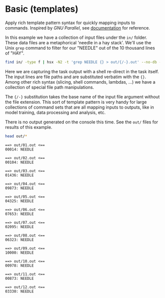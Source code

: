 Basic (templates)
=================

Apply rich template pattern syntax for quickly mapping inputs to commands.
Inspired by *GNU Parallel*, see [documentation](https://hypershell.readthedocs.io/templates.html) for reference.

In this example we have a collection of input files under the `in/` folder.
These data files are a metaphorical 'needle in a hay stack'.
We'll use the Unix `grep` command to filter for our "NEEDLE" out of the
10 thousand lines of "HAY".

```sh
find in/ -type f | hsx -N2 -t 'grep NEEDLE {} > out/{/-}.out' --no-db --no-confirm
```

Here we are capturing the task output with a shell re-direct in the task itself.
The input lines are file paths and are substituted verbatim with the `{}`.
Among other rich syntax (slicing, shell commands, lambdas, ...) we have a collection
of special file path manipulations.

The `{/-}` substitution takes the base name of the input file argument without the
file extension. This sort of template pattern is very handy for large collections of
command sets that are all mapping inputs to outputs, like in model training, data
processing and analysis, etc.

There is no output generated on the console this time.
See the `out/` files for results of this example.

```sh
head out/*
```

```
==> out/01.out <==
00014: NEEDLE

==> out/02.out <==
00104: NEEDLE

==> out/03.out <==
01436: NEEDLE

==> out/04.out <==
09873: NEEDLE

==> out/05.out <==
04325: NEEDLE

==> out/06.out <==
07653: NEEDLE

==> out/07.out <==
02095: NEEDLE

==> out/08.out <==
06323: NEEDLE

==> out/09.out <==
10000: NEEDLE

==> out/10.out <==
00978: NEEDLE

==> out/11.out <==
00873: NEEDLE

==> out/12.out <==
03330: NEEDLE
```
